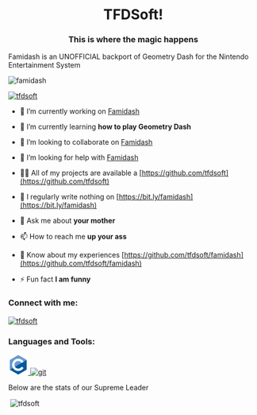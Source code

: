 <h1 align="center">TFDSoft!</h1>
<h3 align="center">This is where the magic happens</h3>

Famidash is an UNOFFICIAL backport of Geometry Dash for the Nintendo Entertainment System

<p align="left"> <img src="https://komarev.com/ghpvc/?username=tfdsoft&label=Profile%20views&color=0e75b6&style=flat" alt="famidash" /> </p>

<!--<p align="left"> <a href="https://github.com/ryo-ma/github-profile-trophy"><img src="https://github-profile-trophy.vercel.app/?username=famidash" alt="famidash" /></a> </p>-->

<p align="left"> <a href="https://twitter.com/tfdsoft" target="blank"><img src="https://img.shields.io/twitter/follow/tfdsoft?logo=twitter&style=for-the-badge" alt="tfdsoft" /></a> </p>

- 🔭 I’m currently working on [Famidash](https://github.com/tfdsoft/famidash)

- 🌱 I’m currently learning **how to play Geometry Dash**

- 👯 I’m looking to collaborate on [Famidash](https://github.com/tfdsoft/famidash)

- 🤝 I’m looking for help with [Famidash](https://github.com/tfdsoft/famidash)

- 👨‍💻 All of my projects are available a [https://github.com/tfdsoft](https://github.com/tfdsoft)

- 📝 I regularly write nothing on [https://bit.ly/famidash](https://bit.ly/famidash)

- 💬 Ask me about **your mother**

- 📫 How to reach me **up your ass**

- 📄 Know about my experiences [https://github.com/tfdsoft/famidash](https://github.com/tfdsoft/famidash)

- ⚡ Fun fact **I am funny**

<h3 align="left">Connect with me:</h3>
<p align="left">
<a href="https://twitter.com/tfdsoft" target="blank"><img align="center" src="https://raw.githubusercontent.com/rahuldkjain/github-profile-readme-generator/master/src/images/icons/Social/twitter.svg" alt="tfdsoft" height="30" width="40" /></a>
</p>

<h3 align="left">Languages and Tools:</h3>
<p align="left"> <a href="https://www.cprogramming.com/" target="_blank" rel="noreferrer"> <img src="https://raw.githubusercontent.com/devicons/devicon/master/icons/c/c-original.svg" alt="c" width="40" height="40"/> </a> <a href="https://git-scm.com/" target="_blank" rel="noreferrer"> <img src="https://www.vectorlogo.zone/logos/git-scm/git-scm-icon.svg" alt="git" width="40" height="40"/> </a> </p>

Below are the stats of our Supreme Leader

<p>&nbsp;<img align="center" src="https://github-readme-stats.vercel.app/api?username=kandowontu&show_icons=true&locale=en" alt="tfdsoft" /></p>
